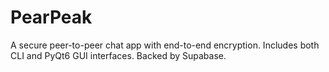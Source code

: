 # PearPeak
A secure peer-to-peer chat app with end-to-end encryption. Includes both CLI and PyQt6 GUI interfaces. Backed by Supabase.
